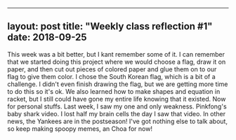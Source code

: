
---
layout: post
title: "Weekly class reflection #1"
date: 2018-09-25
---

This week was a bit better, but I kant remember some of it. I can remember that we started doing this project where we would choose a flag, draw it on paper, and then cut out pieces of colored paper and glue them on to our flag to give them color. I chose the South Korean flag, which is a bit of a challenge. I didn't even finish drawing the flag, but we are getting more time to do this so it's ok. We also learned how to make shapes and equation in racket, but I still could have gone my entire life knowing that it existed. Now for personal stuffs. Last week, I saw my one and only weakness. Pinkfong's baby shark video. I lost half my brain cells the day I saw that video. In other news, the Yankees are in the postseason! I've got nothing else to talk about, so keep making spoopy memes, an Choa for now!

